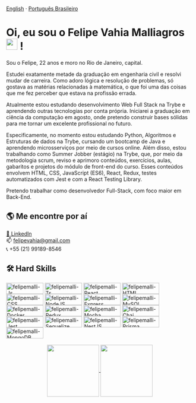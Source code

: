 <a href="/README.us.md">English</a>
  ·
<a href="/README.md">Português Brasileiro</a>

# Oi, eu sou o Felipe Vahia Malliagros <img src="https://media.giphy.com/media/hvRJCLFzcasrR4ia7z/giphy.gif" height="30px"> !

Sou o Felipe, 22 anos e moro no Rio de Janeiro, capital.

Estudei exatamente metade da graduação em engenharia civil e resolvi mudar de carreira. Como adoro lógica e resolução de problemas, só gostava as matérias relacionadas à matemática, o que foi uma das coisas que me fez perceber que estava na profissão errada.

Atualmente estou estudando desenvolvimento Web Full Stack na Trybe e aprendendo outras tecnologias por conta própria. Iniciarei a graduação em ciência da computação em agosto, onde pretendo construir bases sólidas para me tornar um excelente profissional no futuro.

Especificamente, no momento estou estudando Python, Algoritmos e Estruturas de dados na Trybe, cursando um bootcamp de Java e aprendendo microsserviços por meio de cursos online. Além disso, estou trabalhando como Summer Jobber (estágio) na Trybe, que, por meio da metodologia scrum, reviso e aprimoro conteúdos, exercícios, aulas, gabaritos e projetos do módulo de front-end do curso. Esses conteúdos envolvem HTML, CSS, JavaScript (ES6), React, Redux, testes automatizados com Jest e com a React Testing Library.

Pretendo trabalhar como desenvolvedor Full-Stack, com foco maior em Back-End.

## 🌎 Me encontre por aí

[💼 LinkedIn](https://www.linkedin.com/in/felipe-vahia-malliagros/) <br>
:mailbox: felipevahia@gmail.com <br>
:telephone_receiver: +55 (21) 99189-8546

## 🛠️ Hard Skills

<div style="display: inline_block">
  <img align="center" alt="felipemalli-Js" height="30" width="100" src="https://img.shields.io/badge/JavaScript-F7DF1E?style=for-the-badge&logo=javascript&logoColor=black">
  <img align="center" alt="felipemalli-Ts" height="30" width="100" src="https://img.shields.io/badge/TypeScript-007ACC?style=for-the-badge&logo=typescript&logoColor=white">
  <img align="center" alt="felipemalli-React" height="30" width="100" src="https://img.shields.io/badge/React-20232A?style=for-the-badge&logo=react&logoColor=61DAFB">
  <img align="center" alt="felipemalli-HTML" height="30" width="100" src="https://camo.githubusercontent.com/7a6cbdfb7f27165fd8e8a8a802b424a3ed61bee3583af3fb905e598f714ef9ad/68747470733a2f2f696d672e736869656c64732e696f2f62616467652f2d48544d4c2d4533344632363f7374796c653d666f722d7468652d6261646765266c6f676f3d68746d6c35266c6f676f436f6c6f723d7768697465">
  <img align="center" alt="felipemalli-CSS" height="30" width="100" src="https://camo.githubusercontent.com/2a110c99be16f2df1956a169a270f4084e7a346f1c5f7b8cacdee39839520498/68747470733a2f2f696d672e736869656c64732e696f2f62616467652f2d4353532d3135373242363f7374796c653d666f722d7468652d6261646765266c6f676f3d63737333266c6f676f436f6c6f723d7768697465">
  <img align="center" alt="felipemalli-NodeJS" height="30" width="100" src="https://img.shields.io/badge/Node.js-43853D?style=for-the-badge&logo=node.js&logoColor=white">
  <img align="center" alt="felipemalli-Express" height="30" width="100" src="https://img.shields.io/badge/Express.js-000000?style=for-the-badge&logo=express&logoColor=white">
  <img align="center" alt="felipemalli-MySQL" height="30" width="100" src="https://img.shields.io/badge/MySQL-005C84?style=for-the-badge&logo=mysql&logoColor=white">
  <img align="center" alt="felipemalli-Docker" height="30" width="100" src="https://img.shields.io/badge/Docker-2496ED?style=for-the-badge&logo=docker&logoColor=white">
  <img align="center" alt="felipemalli-Redux" height="30" width="100" src="https://img.shields.io/badge/Redux-593D88?style=for-the-badge&logo=redux&logoColor=white">
  <img align="center" alt="felipemalli-Mocha" height="30" width="100" src="https://img.shields.io/badge/Mocha-8D6748?style=for-the-badge&logo=Mocha&logoColor=white">
  <img align="center" alt="felipemalli-Chai" height="30" width="100" src="https://camo.githubusercontent.com/29e2e570d5070876a8caeae59e4b26b45a3525559d81d17d5f2893f7da93e029/68747470733a2f2f696d672e736869656c64732e696f2f62616467652f436861692d6637653963383f7374796c653d666f722d7468652d6261646765266c6f676f3d6d6f636861266c6f676f436f6c6f723d613834643435">
  <img align="center" alt="felipemalli-Jest" height="30" width="100" src="https://img.shields.io/badge/Jest-C21325?style=for-the-badge&logo=jest&logoColor=white">
  <img align="center" alt="felipemalli-Sequelize" height="30" width="100" src="https://img.shields.io/badge/Sequelize-52B0E7?style=for-the-badge&logo=Sequelize&logoColor=white">
   <img align="center" alt="felipemalli-NestJS" height="30" width="100" src="https://img.shields.io/badge/nestjs-E0234E?style=for-the-badge&logo=nestjs&logoColor=white">
   <img align="center" alt="felipemalli-Prisma" height="30" width="100" src="https://img.shields.io/badge/Prisma-3982CE?style=for-the-badge&logo=Prisma&logoColor=white">
   <img align="center" alt="felipemalli-MongoDB" height="30" width="100" src="https://img.shields.io/badge/MongoDB-4EA94B?style=for-the-badge&logo=mongodb&logoColor=white"><br>

<div align="center">
  <a href="https://github.com/felipemalli">
  <br>
    <img align="center" height="140em" src="https://github-readme-stats.vercel.app/api?username=felipemalli&count_private=true&show_icons=true&theme=nord" />
  </a>
  <a href="https://github.com/felipemalli">
    <img align="center" height="140em" src="https://github-readme-stats.vercel.app/api/top-langs/?username=felipemalli&hide=css&langs_count=8&theme=nord&layout=compact" />
  </a>
</div>
